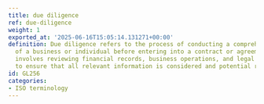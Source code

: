```yaml
---
title: due diligence
ref: due-diligence
weight: 1
exported_at: '2025-06-16T15:05:14.131271+00:00'
definition: Due diligence refers to the process of conducting a comprehensive appraisal
  of a business or individual before entering into a contract or agreement. This assessment
  involves reviewing financial records, business operations, and legal compliance
  to ensure that all relevant information is considered and potential risks are identified.
id: GL256
categories:
- ISO terminology
---
```


